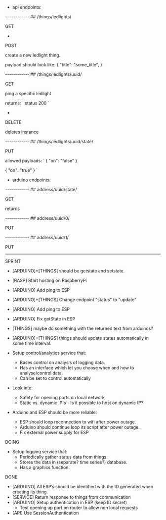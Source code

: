 * api endpoints:

------------ ## /things/ledlights/

GET

-

POST

create a new ledlight thing.

payload should look like:
{
	"title": "some_title",
}

------------ ## /things/ledlights/uuid/

GET

ping a specific ledlight

returns:
´
status 200
´

-

DELETE

deletes instance

------------ ## /things/ledlights/uuid/state/ 

PUT

allowed payloads:
´
{
	"on": "false"
}

{
	"on": "true"
}
´

* arduino endpoints:

------------ ## address/uuid/state/

GET

returns

------------ ## address/uuid/0/

PUT

------------ ## address/uuid/1/

PUT

--------------------------------------------------------------------------------

SPRINT

* [ARDUINO]+[THINGS] should be getstate and setstate.
* [RASP] Start hosting on RaspberryPi
* [ARDUINO] Add ping to ESP
* [ARDUINO]+[THINGS] Change endpoint "status" to "update"
* [ARDUINO] Add ping to ESP
* [ARDUINO] Fix getState in ESP
* [THINGS] maybe do something with the returned text from arduinos?
* [ARDUINO]+[THINGS] things should update states automatically in some time interval.

* Setup control/analytics service that:
    * Bases control on analysis of logging data.
    * Has an interface which let you choose when and how to analyse/control data.
    * Can be set to control automatically
* Look into:
	* Safety for opening ports on local network
	* Static vs. dynamic IP's - Is it possible to host on dynamic IP?
* Arduino and ESP should be more reliable:
	* ESP should loop reconnection to wifi after power outage.
	* Arduino should continue loop its script after power outage.
	* Fix external power supply for ESP

DOING

* Setup logging service that:
    * Periodically gather status data from things.
    * Stores the data in (separate? time series?) database.
    * Has a graphics function.

DONE

* [ARDUINO] All ESP’s should be identified with the ID generated when creating its thing.
* [SERVICE] Return response to things from communication
* [ARDUINO] Setup authentication in ESP (keep ID secret)
    * Test opening up port on router to allow non local requests
* [API] Use SessionAuthentication
